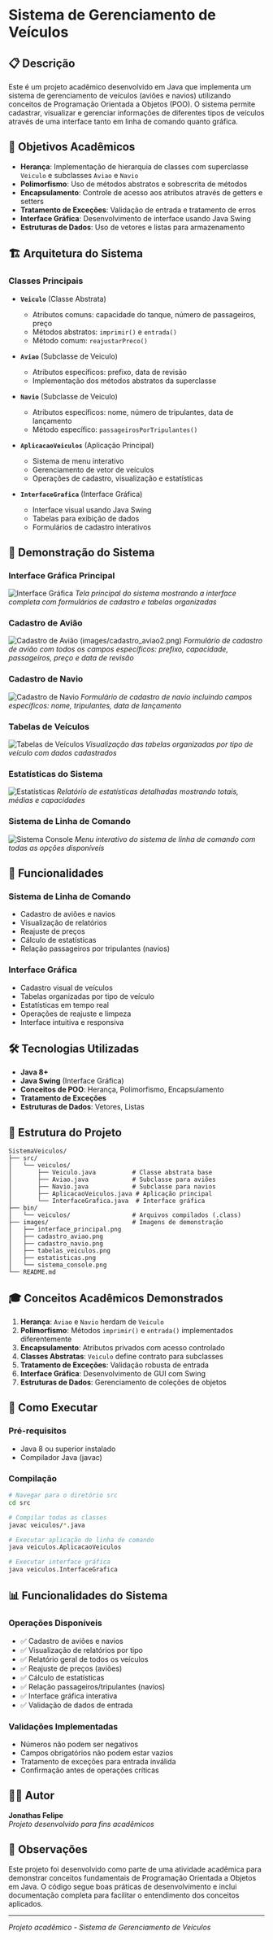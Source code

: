 # Sistema de Gerenciamento de Veículos

## 📋 Descrição

Este é um projeto acadêmico desenvolvido em Java que implementa um sistema de gerenciamento de veículos (aviões e navios) utilizando conceitos de Programação Orientada a Objetos (POO). O sistema permite cadastrar, visualizar e gerenciar informações de diferentes tipos de veículos através de uma interface tanto em linha de comando quanto gráfica.

## 🎯 Objetivos Acadêmicos

- **Herança**: Implementação de hierarquia de classes com superclasse `Veiculo` e subclasses `Aviao` e `Navio`
- **Polimorfismo**: Uso de métodos abstratos e sobrescrita de métodos
- **Encapsulamento**: Controle de acesso aos atributos através de getters e setters
- **Tratamento de Exceções**: Validação de entrada e tratamento de erros
- **Interface Gráfica**: Desenvolvimento de interface usando Java Swing
- **Estruturas de Dados**: Uso de vetores e listas para armazenamento

## 🏗️ Arquitetura do Sistema

### Classes Principais

- **`Veiculo`** (Classe Abstrata)
  - Atributos comuns: capacidade do tanque, número de passageiros, preço
  - Métodos abstratos: `imprimir()` e `entrada()`
  - Método comum: `reajustarPreco()`

- **`Aviao`** (Subclasse de Veiculo)
  - Atributos específicos: prefixo, data de revisão
  - Implementação dos métodos abstratos da superclasse

- **`Navio`** (Subclasse de Veiculo)
  - Atributos específicos: nome, número de tripulantes, data de lançamento
  - Método específico: `passageirosPorTripulantes()`

- **`AplicacaoVeiculos`** (Aplicação Principal)
  - Sistema de menu interativo
  - Gerenciamento de vetor de veículos
  - Operações de cadastro, visualização e estatísticas

- **`InterfaceGrafica`** (Interface Gráfica)
  - Interface visual usando Java Swing
  - Tabelas para exibição de dados
  - Formulários de cadastro interativos

## 📸 Demonstração do Sistema

### Interface Gráfica Principal
![Interface Gráfica](images/interface_principal.png)
*Tela principal do sistema mostrando a interface completa com formulários de cadastro e tabelas organizadas*

### Cadastro de Avião
![Cadastro de Avião](images/cadastro_aviao.png) (images/cadastro_aviao2.png)
*Formulário de cadastro de avião com todos os campos específicos: prefixo, capacidade, passageiros, preço e data de revisão*

### Cadastro de Navio
![Cadastro de Navio](images/cadastro_navio.png)
*Formulário de cadastro de navio incluindo campos específicos: nome, tripulantes, data de lançamento*

### Tabelas de Veículos
![Tabelas de Veículos](images/tabelas_veiculos.png)
*Visualização das tabelas organizadas por tipo de veículo com dados cadastrados*

### Estatísticas do Sistema
![Estatísticas](images/estatisticas.png)
*Relatório de estatísticas detalhadas mostrando totais, médias e capacidades*

### Sistema de Linha de Comando
![Sistema Console](images/sistema_console.png)
*Menu interativo do sistema de linha de comando com todas as opções disponíveis*

## 🚀 Funcionalidades

### Sistema de Linha de Comando
- Cadastro de aviões e navios
- Visualização de relatórios
- Reajuste de preços
- Cálculo de estatísticas
- Relação passageiros por tripulantes (navios)

### Interface Gráfica
- Cadastro visual de veículos
- Tabelas organizadas por tipo de veículo
- Estatísticas em tempo real
- Operações de reajuste e limpeza
- Interface intuitiva e responsiva

## 🛠️ Tecnologias Utilizadas

- **Java 8+**
- **Java Swing** (Interface Gráfica)
- **Conceitos de POO**: Herança, Polimorfismo, Encapsulamento
- **Tratamento de Exceções**
- **Estruturas de Dados**: Vetores, Listas

## 📁 Estrutura do Projeto

```
SistemaVeiculos/
├── src/
│   └── veiculos/
│       ├── Veiculo.java          # Classe abstrata base
│       ├── Aviao.java            # Subclasse para aviões
│       ├── Navio.java            # Subclasse para navios
│       ├── AplicacaoVeiculos.java # Aplicação principal
│       └── InterfaceGrafica.java  # Interface gráfica
├── bin/
│   └── veiculos/                 # Arquivos compilados (.class)
├── images/                       # Imagens de demonstração
│   ├── interface_principal.png
│   ├── cadastro_aviao.png
│   ├── cadastro_navio.png
│   ├── tabelas_veiculos.png
│   ├── estatisticas.png
│   └── sistema_console.png
└── README.md
```

## 🎓 Conceitos Acadêmicos Demonstrados

1. **Herança**: `Aviao` e `Navio` herdam de `Veiculo`
2. **Polimorfismo**: Métodos `imprimir()` e `entrada()` implementados diferentemente
3. **Encapsulamento**: Atributos privados com acesso controlado
4. **Classes Abstratas**: `Veiculo` define contrato para subclasses
5. **Tratamento de Exceções**: Validação robusta de entrada
6. **Interface Gráfica**: Desenvolvimento de GUI com Swing
7. **Estruturas de Dados**: Gerenciamento de coleções de objetos

## 🚀 Como Executar

### Pré-requisitos
- Java 8 ou superior instalado
- Compilador Java (javac)

### Compilação
```bash
# Navegar para o diretório src
cd src

# Compilar todas as classes
javac veiculos/*.java

# Executar aplicação de linha de comando
java veiculos.AplicacaoVeiculos

# Executar interface gráfica
java veiculos.InterfaceGrafica
```

## 📊 Funcionalidades do Sistema

### Operações Disponíveis
- ✅ Cadastro de aviões e navios
- ✅ Visualização de relatórios por tipo
- ✅ Relatório geral de todos os veículos
- ✅ Reajuste de preços (aviões)
- ✅ Cálculo de estatísticas
- ✅ Relação passageiros/tripulantes (navios)
- ✅ Interface gráfica interativa
- ✅ Validação de dados de entrada

### Validações Implementadas
- Números não podem ser negativos
- Campos obrigatórios não podem estar vazios
- Tratamento de exceções para entrada inválida
- Confirmação antes de operações críticas

## 👨‍💻 Autor

**Jonathas Felipe**  
*Projeto desenvolvido para fins acadêmicos*

## 📝 Observações

Este projeto foi desenvolvido como parte de uma atividade acadêmica para demonstrar conceitos fundamentais de Programação Orientada a Objetos em Java. O código segue boas práticas de desenvolvimento e inclui documentação completa para facilitar o entendimento dos conceitos aplicados.

---

*Projeto acadêmico - Sistema de Gerenciamento de Veículos*

